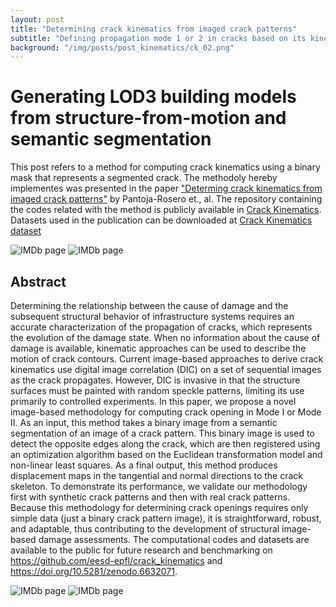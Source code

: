 ```yaml
---
layout: post
title: "Determining crack kinematics from imaged crack patterns"
subtitle: "Defining propagation mode 1 or 2 in cracks based on its kinematics"
background: "/img/posts/post_kinematics/ck_02.png"
---
```


# Generating LOD3 building models from structure-from-motion and semantic segmentation

This post refers to a method for computing crack kinematics using a binary mask that represents a segmented crack. The methodoly hereby implementes was presented in the paper ["Determing crack kinematics from imaged crack patterns"](https://doi.org/10.1016/j.conbuildmat.2022.128054) by Pantoja-Rosero et., al. The repository containing the codes related with the method is publicly available in [Crack Kinematics](https://github.com/bgpantojar/crack_kinematics). Datasets used in the publication can be downloaded at [Crack Kinematics dataset](https://zenodo.org/record/6632071#.YvUu0GFByEI)

![IMDb page](/img/posts/post_cracks/ck_01.png)
![IMDb page](/img/posts/post_cracks/ck_02.png)

## Abstract

Determining the relationship between the cause of damage and the subsequent structural behavior of infrastructure systems requires an accurate characterization of the propagation of cracks, which represents the evolution of the damage state. When no information about the cause of damage is available, kinematic approaches can be used to describe the motion of crack contours. Current image-based approaches to derive crack kinematics use digital image correlation (DIC) on a set of sequential images as the crack propagates. However, DIC is invasive in that the structure surfaces must be painted with random speckle patterns, limiting its use primarily to controlled experiments. In this paper, we propose a novel image-based methodology for computing crack opening in Mode I or Mode II. As an input, this method takes a binary image from a semantic segmentation of an image of a crack pattern. This binary image is used to detect the opposite edges along the crack, which are then registered using an optimization algorithm based on the Euclidean transformation model and non-linear least squares. As a final output, this method produces displacement maps in the tangential and normal directions to the crack skeleton. To demonstrate its performance, we validate our methodology first with synthetic crack patterns and then with real crack patterns. Because this methodology for determining crack openings requires only simple data (just a binary crack pattern image), it is straightforward, robust, and adaptable, thus contributing to the development of structural image-based damage assessments. The computational codes and datasets are available to the public for future research and benchmarking on https://github.com/eesd-epfl/crack_kinematics and https://doi.org/10.5281/zenodo.6632071.

![IMDb page](/img/posts/post_cracks/ck_08.png)
![IMDb page](/img/posts/post_cracks/ck_08.png)

